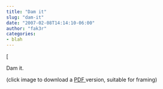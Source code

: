 ```yaml
---
title: "Dam it"
slug: "dam-it"
date: "2007-02-08T14:14:10-06:00"
author: "fak3r"
categories:
- blah
---
```


[




Dam it.




(click image to download a [PDF ](http://en.wikipedia.org/wiki/Portable_Document_Format)version, suitable for framing)
